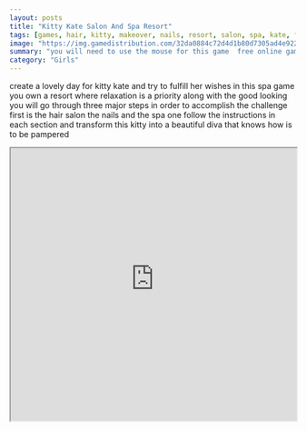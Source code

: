 ```yaml
---
layout: posts
title: "Kitty Kate Salon And Spa Resort"
tags: [games, hair, kitty, makeover, nails, resort, salon, spa, kate, free, online, games, oyna, game, free, games, play, play, games]
image: "https://img.gamedistribution.com/32da0884c72d4d1b80d7305ad4e9228c.jpg"
summary: "you will need to use the mouse for this game  free online games oyna game free games play play games"
category: "Girls"
---
```


create a lovely day for kitty kate and try to fulfill her wishes in this spa game you own a resort where relaxation is a priority along with the good looking you will go through three major steps in order to accomplish the challenge first is the hair salon the nails and the spa one follow the instructions in each section and transform this kitty into a beautiful diva that knows how is to be pampered

<iframe width="100%" height="480px;" src="https://flash.gamedistribution.com?game=32da0884c72d4d1b80d7305ad4e9228c"></iframe>
